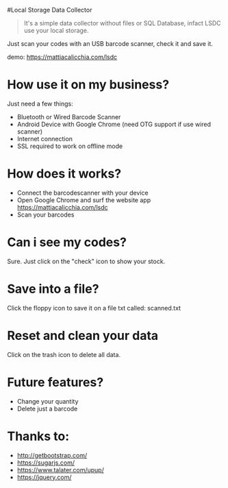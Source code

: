 #Local Storage Data Collector
>It's a simple data collector without files or SQL Database, infact LSDC use your local storage.

Just scan your codes with an USB barcode scanner, check it and save it.

demo: https://mattiacalicchia.com/lsdc

# How use it on my business?
Just need a few things:
* Bluetooth or Wired Barcode Scanner
* Android Device with Google Chrome (need OTG support if use wired scanner)
* Internet connection
* SSL required to work on offline mode

# How does it works?
* Connect the barcodescanner with your device
* Open Google Chrome and surf the website app https://mattiacalicchia.com/lsdc
* Scan your barcodes

# Can i see my codes?
Sure. Just click on the "check" icon to show your stock.

# Save into a file?
Click the floppy icon to save it on a file txt called: scanned.txt

# Reset and clean your data
Click on the trash icon to delete all data.

# Future features?
* Change your quantity
* Delete just a barcode

# Thanks to:
* http://getbootstrap.com/
* https://sugarjs.com/
* https://www.talater.com/upup/
* https://jquery.com/
